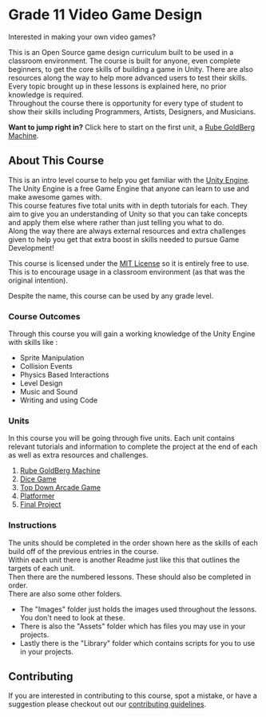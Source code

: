 # Grade 11 Video Game Design

Interested in making your own video games?

This is an Open Source game design curriculum built to be used in a classroom environment. The course is built for anyone, even complete beginners, to get the core skills of building a game in Unity. There are also resources along the way to help more advanced users to test their skills.\
Every topic brought up in these lessons is explained here, no prior knowledge is required.\
Throughout the course there is opportunity for every type of student to show their skills including Programmers, Artists, Designers, and Musicians.

**Want to jump right in?** Click here to start on the first unit, a [Rube GoldBerg Machine](./1%20Rube%20GoldBerg%20Machine).

## About This Course

This is an intro level course to help you get familiar with the [Unity Engine](https://unity.com/).\
The Unity Engine is a free Game Engine that anyone can learn to use and make awesome games with.\
This course features five total units with in depth tutorials for each. They aim to give you an understanding of Unity so that you can take concepts and apply them else where rather than just telling you what to do.\
Along the way there are always external resources and extra challenges given to help you get that extra boost in skills needed to pursue Game Development!

This course is licensed under the [MIT License](License.md) so it is entirely free to use.\
This is to encourage usage in a classroom environment (as that was the original intention).

Despite the name, this course can be used by any grade level.
 
### Course Outcomes

Through this course you will gain a working knowledge of the Unity Engine with skills like :

* Sprite Manipulation
* Collision Events
* Physics Based Interactions
* Level Design
* Music and Sound
* Writing and using Code
	
### Units

In this course you will be going through five units. Each unit contains relevant tutorials and information to complete the project at the end of each as well as extra resources and challenges.
	
1. [Rube GoldBerg Machine](./1%20Rube%20GoldBerg%20Machine)
1. [Dice Game](./2%20Dice%20Game)
1. [Top Down Arcade Game](./3%20Top%20Down%20Arcade)
1. [Platformer](./4%20Platformer)
1. [Final Project](./5%20Final%20Project)

### Instructions 

The units should be completed in the order shown here as the skills of each build off of the previous entries in the course.\
Within each unit there is another Readme just like this that outlines the targets of each unit.\
Then there are the numbered lessons. These should also be completed in order.\
There are also some other folders. 
* The "Images" folder just holds the images used throughout the lessons. You don't need to look at these.
* There is also the "Assets" folder which has files you may use in your projects.
* Lastly there is the "Library" folder which contains scripts for you to use in your projects.

## Contributing

If you are interested in contributing to this course, spot a mistake, or have a suggestion please checkout out our [contributing guidelines](CONTRIBUTING.md).
